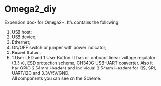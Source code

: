 # Omega2_diy
Expension dock for Omega2+. 
It's contains the following: 
1. USB host; 
2. USB device; 
3. Ethernet; 
4. ON/OFF switch or jumper with power indicator; 
5. Resset Button; 
6. 1 User LED and 1 User Button. 
It has on onboard linear voltage regulator (3.3 v), ESD protection scheme, CH340G USB-UART converter. 
Also it has GPIO 2.54mm Headers and individual 2.54mm Headers for I2S, SPI, UART/I2C and 3.3V/5V/GND.  
All components you can see on the Scheme.

